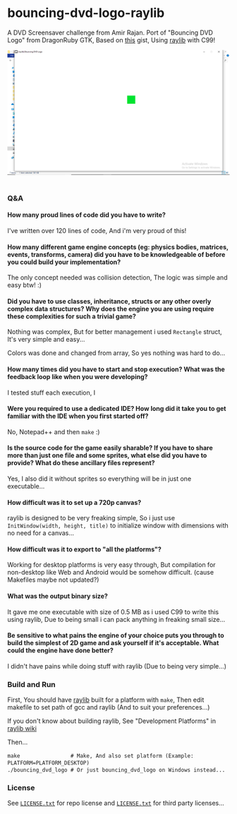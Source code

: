 # bouncing-dvd-logo-raylib

A DVD Screensaver challenge from Amir Rajan.
Port of "Bouncing DVD Logo" from DragonRuby GTK, Based on [this](https://gist.github.com/amirrajan/83c368bfc4f153abdfba995458d8943a) gist, Using [raylib](https://github.com/raysan5/raylib) with C99!

<img src="bouncing_dvd_logo.png"><br><br>

### Q&A

#### How many proud lines of code did you have to write?

I've written over 120 lines of code, And i'm very proud of this!

#### How many different game engine concepts (eg: physics bodies, matrices, events, transforms, camera) did you have to be knowledgeable of before you could build your implementation?

The only concept needed was collision detection, The logic was simple and easy btw! :)

#### Did you have to use classes, inheritance, structs or any other overly complex data structures? Why does the engine you are using require these complexities for such a trivial game?

Nothing was complex, But for better management i used `Rectangle` struct, It's very simple and easy...

Colors was done and changed from array, So yes nothing was hard to do...

#### How many times did you have to start and stop execution? What was the feedback loop like when you were developing?

I tested stuff each execution, I

#### Were you required to use a dedicated IDE? How long did it take you to get familiar with the IDE when you first started off?

No, Notepad++ and then `make` :)

#### Is the source code for the game easily sharable? If you have to share more than just one file and some sprites, what else did you have to provide? What do these ancillary files represent?

Yes, I also did it without sprites so everything will be in just one executable...

#### How difficult was it to set up a 720p canvas?

raylib is designed to be very freaking simple, So i just use `InitWindow(width, height, title)` to initialize window with dimensions with no need for a canvas...

#### How difficult was it to export to "all the platforms"?

Working for desktop platforms is very easy through, But compilation for non-desktop like Web and Android would be somehow difficult. (cause Makefiles maybe not updated?)

#### What was the output binary size?

It gave me one executable with size of 0.5 MB as i used C99 to write this using raylib, Due to being small i can pack anything in freaking small size...

#### Be sensitive to what pains the engine of your choice puts you through to build the simplest of 2D game and ask yourself if it's acceptable. What could the engine have done better?

I didn't have pains while doing stuff with raylib (Due to being very simple...)

### Build and Run

First, You should have [raylib](https://github.com/raysan5/raylib) built for a platform with `make`, Then edit makefile to set path of gcc and raylib (And to suit your preferences...)

If you don't know about building raylib, See "Development Platforms" in [raylib wiki](https://github.com/raysan5/raylib/wiki)

Then...

```
make                # Make, And also set platform (Example: PLATFORM=PLATFORM_DESKTOP)
./bouncing_dvd_logo # Or just bouncing_dvd_logo on Windows instead...
```

### License

See [`LICENSE.txt`](https://github.com/Rabios/bouncing-dvd-logo-raylib/blob/master/LICENSE.txt) for repo license and [`LICENSE.txt`](https://github.com/Rabios/bouncing-dvd-logo-raylib/blob/master/LICENSE.txt) for third party licenses...
